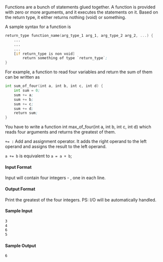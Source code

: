 Functions are a bunch of statements glued together. A function is provided with zero or more arguments, and it executes the statements on it. Based on the return type, it either returns nothing (void) or something. 

A sample syntax for a function is

```asm
return_type function_name(arg_type_1 arg_1, arg_type_2 arg_2, ...) {
    ...
    ...
    ...
    [if return_type is non void]
        return something of type `return_type`;
}
```
For example, a function to read four variables and return the sum of them can be written as

```asm
int sum_of_four(int a, int b, int c, int d) {
    int sum = 0;
    sum += a;
    sum += b;
    sum += c;
    sum += d;
    return sum;
}
```

You have to write a function int max_of_four(int a, int b, int c, int d) which reads four arguments and returns the greatest of them.

`+= :` Add and assignment operator. It adds the right operand to the left operand and assigns the result to the left operand.

`a += b` is equivalent to `a = a + b`;

#### Input Format
Input will contain four integers -  , one in each line.

#### Output Format
Print the greatest of the four integers. 
PS: I/O will be automatically handled.

#### Sample Input
```asm
3
4
6
5
```

#### Sample Output
```asm
6
```